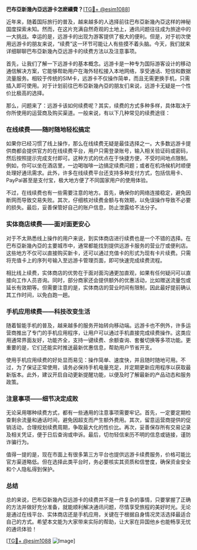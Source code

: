 **巴布亞新幾內亞远游卡怎麽續費？**[[TG💪+ @esim1088](https://t.me/s/esim1088)]

近年来，随着国际旅行的普及，越来越多的人选择前往巴布亞新幾內亞这样的神秘国度探索未知。然而，在这片充满自然奇观的土地上，通讯问题往往成为旅途中的一大挑战。幸运的是，远游卡的出现为游客提供了极大的便利。但是，对于初次使用远游卡的朋友来说，“续费”这一环节可能让人有些摸不着头脑。今天，我们就来详细聊聊巴布亞新幾內亞远游卡的续费方法以及注意事项。

首先，让我们了解一下远游卡的基本概念。远游卡是一种专为国际游客设计的移动通信解决方案，它能够帮助用户在海外轻松接入本地网络，享受通话、短信和数据流量服务。相较于传统的SIM卡，远游卡不仅操作简单，而且无需更换手机，只需插入即可使用。对于计划前往巴布亞新幾內亞的朋友们来说，远游卡无疑是一个性价比极高的选择。

那么，问题来了：远游卡该如何续费呢？其实，续费的方式多种多样，具体取决于你所使用的运营商及购买渠道。一般来说，有以下几种常见的续费途径：

### 在线续费——随时随地轻松搞定

如果你已经习惯了线上操作，那么在线续费无疑是最佳选择之一。大多数远游卡提供商都会提供官方的在线续费平台，用户只需登录账号，输入相关验证码或密码，然后按照提示完成支付即可。这种方式的优点在于快捷方便，不受时间地点限制。例如，你可以坐在酒店里，一边喝咖啡一边搞定续费问题；或者在机场候机时顺便处理好通讯需求。此外，许多在线续费平台还支持多种支付方式，包括信用卡、PayPal甚至是支付宝，极大地方便了不同国家用户的使用体验。

不过，在线续费也有一些需要注意的地方。首先，确保你的网络连接稳定，避免因断网而导致交易失败。其次，仔细核对续费金额与有效期，以免误操作导致不必要的损失。最后，妥善保管好自己的账户信息，防止泄露给不法分子。

### 实体商店续费——面对面更安心

对于不太熟悉线上操作的用户来说，到实体商店进行续费也是一个不错的选择。在巴布亞新幾內亞的主要城市中，通常都能找到提供远游卡服务的营业厅或便利店。这些地方不仅可以直接购买新卡，还可以通过充值卡的形式为现有卡片续费。只需将充值卡上的序列号输入至远游卡管理页面，即可快速完成续费流程。

相比线上续费，实体商店的优势在于面对面沟通更加直观，如果有任何疑问可以直接向工作人员咨询。同时，部分商家还会提供额外的优惠活动，比如赠送流量包或延长有效期等。但需要注意的是，实体商店的营业时间有限制，因此最好提前确认其工作时间，以免白跑一趟。

### 手机应用续费——科技改变生活

随着智能手机的普及，越来越多的服务开始转向移动端。远游卡也不例外，许多运营商推出了专门的手机应用程序，让用户可以通过手机直接完成续费操作。这类应用通常界面友好，功能齐全，支持一键续费、余额查询、套餐切换等多项功能。更重要的是，它们还能实时推送最新优惠信息，帮助用户节省开支。

使用手机应用续费的好处显而易见：操作简单、速度快，并且随时随地可用。不过，为了保证正常使用，请务必保持手机电量充足，并定期更新应用程序以获取最新版本。此外，建议开启自动更新提醒功能，以便及时了解最新的产品动态和服务政策。

### 注意事项——细节决定成败

无论采用哪种续费方式，都有一些通用的注意事项需要牢记。首先，一定要定期检查剩余流量和通话时间，避免因超支而产生额外费用。其次，留意运营商提供的促销活动，合理规划续费周期，争取最大化的性价比。再次，妥善保存所有交易记录及相关凭证，便于日后查询或申诉。最后，切勿轻信来历不明的信息或链接，谨防诈骗行为。

值得一提的是，现在市面上有很多第三方平台也提供远游卡续费服务，价格可能比官方渠道略低。但在选择此类平台时，务必要核实其资质和信誉度，确保资金安全和个人隐私得到保护。

### 总结

总的来说，巴布亞新幾內亞远游卡的续费并不是一件复杂的事情，只要掌握了正确的方法并做好充分准备，就能顺利解决通讯问题，尽情享受旅程的美好时光。无论是通过在线平台、实体商店还是手机应用，关键在于根据自身情况灵活选择最适合自己的方式。希望本文能为大家带来实际的帮助，让大家在异国他乡也能畅享无忧的通讯体验！

[[TG💪+ @esim1088](https://t.me/s/esim1088) ![Image](https://i.postimg.cc/4NQfJmqS/Snipaste-2025-05-13-00-14-12.png)]